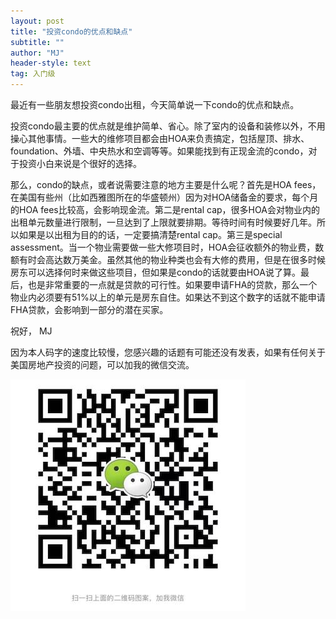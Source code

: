 ```yaml
---
layout: post
title: "投资condo的优点和缺点"
subtitle: ""
author: "MJ"
header-style: text
tag: 入门级
---
```


最近有一些朋友想投资condo出租，今天简单说一下condo的优点和缺点。

投资condo最主要的优点就是维护简单、省心。除了室内的设备和装修以外，不用操心其他事情。一些大的维修项目都会由HOA来负责搞定，包括屋顶、排水、foundation、外墙、中央热水和空调等等。如果能找到有正现金流的condo，对于投资小白来说是个很好的选择。

那么，condo的缺点，或者说需要注意的地方主要是什么呢？首先是HOA fees，在美国有些州（比如西雅图所在的华盛顿州）因为对HOA储备金的要求，每个月的HOA fees比较高，会影响现金流。第二是rental cap，很多HOA会对物业内的出租单元数量进行限制，一旦达到了上限就要排期。等待时间有时候要好几年。所以如果是以出租为目的的话，一定要搞清楚rental cap。第三是special assessment。当一个物业需要做一些大修项目时，HOA会征收额外的物业费，数额有时会高达数万美金。虽然其他的物业种类也会有大修的费用，但是在很多时候房东可以选择何时来做这些项目，但如果是condo的话就要由HOA说了算。最后，也是非常重要的一点就是贷款的可行性。如果要申请FHA的贷款，那么一个物业内必须要有51%以上的单元是房东自住。如果达不到这个数字的话就不能申请FHA贷款，会影响到一部分的潜在买家。

祝好，
MJ

因为本人码字的速度比较慢，您感兴趣的话题有可能还没有发表，如果有任何关于美国房地产投资的问题，可以加我的微信交流。

![Image of Wechat](/img/wechat.jpeg)